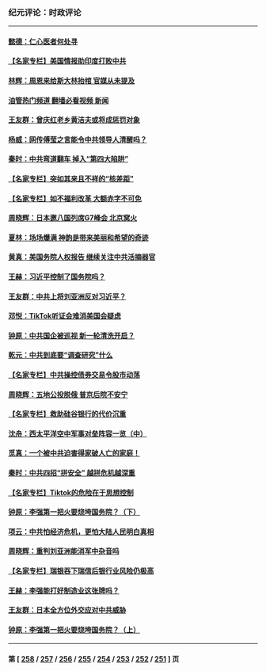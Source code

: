 ### 纪元评论：时政评论
---
#### [懿德：仁心医者何处寻](../../pages/nsc1025/n13961200.md?03300330) 
#### [【名家专栏】美国情报助印度打败中共](../../pages/nsc1025/n13960307.md?03300330) 
#### [林辉：周恩来给斯大林抬棺 官媒从未提及](../../pages/nsc1025/n13961173.md?03300330) 
#### [油管热门频道 翻墙必看视频 新闻](ok?03300330)
#### [王友群：曾庆红老乡黄洁夫或将成惩罚对象](../../pages/nsc1025/n13960455.md?03300330) 
#### [杨威：网传傅莹之言能令中共领导人清醒吗？](../../pages/nsc1025/n13960572.md?03300330) 
#### [秦时：中共弯道翻车 掉入“第四大陷阱”](../../pages/nsc1025/n13960568.md?03300330) 
#### [【名家专栏】突如其来且不祥的“核差距”](../../pages/nsc1025/n13958986.md?03300330) 
#### [【名家专栏】如不福利改革 大额赤字不可免](../../pages/nsc1025/n13959475.md?03300330) 
#### [周晓辉：日本邀八国列席G7峰会 北京窝火](../../pages/nsc1025/n13960498.md?03300330) 
#### [夏林：场场爆满 神韵是带来美丽和希望的奇迹](../../pages/nsc1025/n13960420.md?03300330) 
#### [黄真：美国务院人权报告 继续关注中共活摘器官](../../pages/nsc1025/n13959993.md?03300330) 
#### [王赫：习近平控制了国务院吗？](../../pages/nsc1025/n13959979.md?03300330) 
#### [王友群：中共上将刘亚洲反对习近平？](../../pages/nsc1025/n13959965.md?03300330) 
#### [邓悦：TikTok听证会难消美国会疑虑](../../pages/nsc1025/n13959997.md?03300330) 
#### [钟原：中共国企被巡视 新一轮清洗开启？](../../pages/nsc1025/n13959933.md?03300330) 
#### [乾元：中共到底要“调查研究”什么](../../pages/nsc1025/n13959950.md?03300330) 
#### [【名家专栏】中共操控债券交易令股市动荡](../../pages/nsc1025/n13959631.md?03300330) 
#### [周晓辉：五地公投脱俄 普京后院不安宁](../../pages/nsc1025/n13959842.md?03300330) 
#### [【名家专栏】救助硅谷银行的代价沉重](../../pages/nsc1025/n13958925.md?03300330) 
#### [沈舟：西太平洋空中军事对垒阵容一览（中）](../../pages/nsc1025/n13959099.md?03300330) 
#### [觅真：一个被中共迫害得家破人亡的家庭！](../../pages/nsc1025/n13959178.md?03300330) 
#### [秦时：中共四招“拼安全” 越拼危机越深重](../../pages/nsc1025/n13959073.md?03300330) 
#### [【名家专栏】Tiktok的危险在于思想控制](../../pages/nsc1025/n13958944.md?03300330) 
#### [钟原：李强第一把火要烧垮国务院？（下）](../../pages/nsc1025/n13958627.md?03300330) 
#### [项云：中共怕经济危机，更怕大陆人民明白真相](../../pages/nsc1025/n13958552.md?03300330) 
#### [周晓辉：重判刘亚洲能消军中杂音吗](../../pages/nsc1025/n13958425.md?03300330) 
#### [【名家专栏】瑞银吞下瑞信后银行业风险仍极高](../../pages/nsc1025/n13957552.md?03300330) 
#### [王赫：李强能打好制造业这张牌吗？](../../pages/nsc1025/n13958148.md?03300330) 
#### [王友群：日本全方位外交应对中共威胁](../../pages/nsc1025/n13957903.md?03300330) 
#### [钟原：李强第一把火要烧垮国务院？（上）](../../pages/nsc1025/n13958011.md?03300330) 

---
#### 第 [ [258](./258.md?03300330) / [257](./257.md?03300330) / [256](./256.md?03300330) / [255](./255.md?03300330) / [254](./254.md?03300330) / [253](./253.md?03300330) / [252](./252.md?03300330) / [251](./251.md?03300330) ] 页
